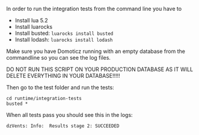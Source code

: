 In order to run the integration tests from the command line you have to

* Install lua 5.2
* Install luarocks
* Install busted: `luarocks install busted`
* Install lodash: `luarocks install lodash`

Make sure you have Domoticz running with an empty database from the commandline so you can see the log files.

DO NOT RUN THIS SCRIPT ON YOUR PRODUCTION DATABASE AS IT WILL DELETE EVERYTHING IN YOUR DATABASE!!!!!

Then go to the test folder and run the tests:

```
cd runtime/integration-tests
busted *
```

When all tests pass you should see this in the logs:

```
dzVents: Info:  Results stage 2: SUCCEEDED
```

